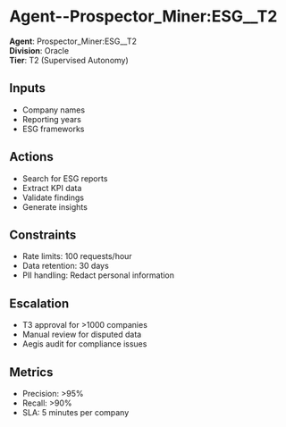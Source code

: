 # Agent--Prospector_Miner:ESG__T2

**Agent**: Prospector_Miner:ESG__T2  
**Division**: Oracle  
**Tier**: T2 (Supervised Autonomy)  

## Inputs
- Company names
- Reporting years
- ESG frameworks

## Actions
- Search for ESG reports
- Extract KPI data
- Validate findings
- Generate insights

## Constraints
- Rate limits: 100 requests/hour
- Data retention: 30 days
- PII handling: Redact personal information

## Escalation
- T3 approval for >1000 companies
- Manual review for disputed data
- Aegis audit for compliance issues

## Metrics
- Precision: >95%
- Recall: >90%
- SLA: 5 minutes per company
